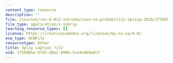 ```yaml
---
content_type: resource
description: ''
file: /courses/res-6-012-introduction-to-probability-spring-2018/1759d85a5fd3d8a2800b5ce3edb9adc7_8QyQSZQ4uKQ.srt
file_type: application/x-subrip
learning_resource_types: []
license: https://creativecommons.org/licenses/by-nc-sa/4.0/
ocw_type: OCWFile
resourcetype: Other
title: 3play caption file
uid: 1759d85a-5fd3-d8a2-800b-5ce3edb9adc7
---
```

